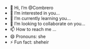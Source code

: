 - 👋 Hi, I’m @Combrero
- 👀 I’m interested in you...
- 🌱 I’m currently learning you...
- 💞️ I’m looking to collaborate on you...
- 📫 How to reach me ...
- 😄 Pronouns: she
- ⚡ Fun fact: sheheir

<!---
Combrero/Combrero is a ✨ special ✨ repository because its `README.md` (this file) appears on your GitHub profile.
You can click the Preview link to take a look at your changes.
--->
